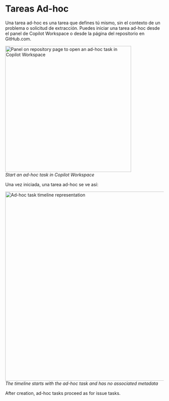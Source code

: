# Tareas Ad-hoc

Una tarea ad-hoc es una tarea que defines tú mismo, sin el contexto de un problema o solicitud de extracción. Puedes iniciar una tarea ad-hoc desde el panel de Copilot Workspace o desde la página del repositorio en GitHub.com.

<img src="images/adhoc-tasks/ad-hoc-task-full.png" width=400 alt="Panel on repository page to open an ad-hoc task in Copilot Workspace"><br>*Start an ad-hoc task in Copilot Workspace*

Una vez iniciada, una tarea ad-hoc se ve así:

<img src="images/adhoc-tasks/adhoc-task-timeline-representation.png" width=600 alt="Ad-hoc task timeline representation"><br>*The timeline starts with the ad-hoc task and has no associated metadata*

After creation, ad-hoc tasks proceed as for issue tasks.
